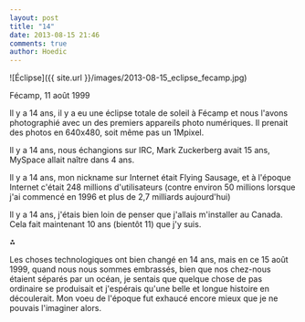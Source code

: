 ```yaml
---
layout: post
title: "14"
date: 2013-08-15 21:46
comments: true
author: Hoedic
---
```


![Éclipse]({{ site.url }}/images/2013-08-15_eclipse_fecamp.jpg)
<div class="photoattrib">Fécamp, 11 août 1999</div>

Il y a 14 ans, il y a eu une éclipse totale de soleil à Fécamp et nous l'avons photographié avec un des premiers appareils photo numériques. Il prenait des photos en 640x480, soit même pas un 1Mpixel.

Il y a 14 ans, nous échangions sur IRC, Mark Zuckerberg avait 15 ans, MySpace allait naître dans 4 ans.

Il y a 14 ans, mon nickname sur Internet était Flying Sausage, et à l'époque Internet c'était 248 millions d'utilisateurs (contre environ 50 millions lorsque j'ai commencé en 1996 et plus de 2,7 milliards aujourd'hui)

Il y a 14 ans, j'étais bien loin de penser que j'allais m'installer au Canada. Cela fait maintenant 10 ans (bientôt 11) que j'y suis.

⁂

Les choses technologiques ont bien changé en 14 ans, mais en ce 15 août 1999, quand nous nous sommes embrassés, bien que nos chez-nous étaient séparés par un océan, je sentais que quelque chose de pas ordinaire se produisait et j'espérais qu'une belle et longue histoire en découlerait. Mon voeu de l'époque fut exhaucé encore mieux que je ne pouvais l'imaginer alors.